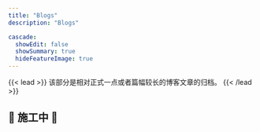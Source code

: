 ```yaml
---
title: "Blogs"
description: "Blogs"

cascade:
  showEdit: false
  showSummary: true
  hideFeatureImage: true
---
```


{{< lead >}}
该部分是相对正式一点或者篇幅较长的博客文章的归档。
{{< /lead >}}

🚧 施工中 🚧
---